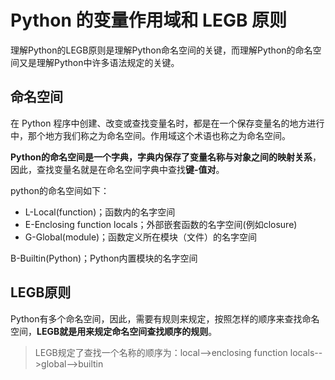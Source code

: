 # Python 的变量作用域和 LEGB 原则

理解Python的LEGB原则是理解Python命名空间的关键，而理解Python的命名空间又是理解Python中许多语法规定的关键。



## 命名空间

在 Python 程序中创建、改变或查找变量名时，都是在一个保存变量名的地方进行中，那个地方我们称之为命名空间。作用域这个术语也称之为命名空间。

**Python的命名空间是一个字典，字典内保存了变量名称与对象之间的映射关系**，因此，查找变量名就是在命名空间字典中查找**键-值对**。

python的命名空间如下：

- L-Local(function)；函数内的名字空间
- E-Enclosing function locals；外部嵌套函数的名字空间(例如closure)
- G-Global(module)；函数定义所在模块（文件）的名字空间

B-Builtin(Python)；Python内置模块的名字空间

## LEGB原则

Python有多个命名空间，因此，需要有规则来规定，按照怎样的顺序来查找命名空间，**LEGB就是用来规定命名空间查找顺序的规则**。

> LEGB规定了查找一个名称的顺序为：local-->enclosing function locals-->global-->builtin

